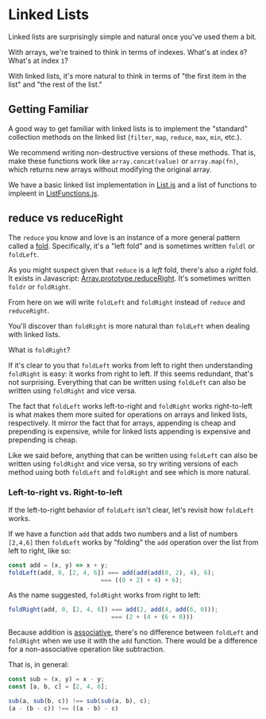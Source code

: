 # Linked Lists

Linked lists are surprisingly simple and natural once you've used them a bit.

With arrays, we're trained to think in terms of indexes.  What's at index `0`?  What's at index `1`?

With linked lists, it's more natural to think in terms of "the first item in the list" and "the rest of the list."

## Getting Familiar

A good way to get familiar with linked lists is to implement the "standard" collection methods on the linked list (`filter`, `map`, `reduce`, `max`, `min`, etc.).

We recommend writing non-destructive versions of these methods.  That is, make these functions work like `array.concat(value)` or `array.map(fn)`, which returns new arrays without modifying the original array.

We have a basic linked list implementation in [List.js](List.js) and a list of functions to impleent in [ListFunctions.js](ListFunctions.js).

## reduce vs reduceRight

The `reduce` you know and love is an instance of a more general pattern called a [fold](wikipedia-fold).  Specifically, it's a "left fold" and is sometimes written `foldl` or `foldLeft`.

As you might suspect given that `reduce` is a _left_ fold, there's also a _right_ fold. It exists in Javascript: [Array.prototype.reduceRight](mdn-array-reduceright).  It's sometimes written `foldr` or `foldRight`.

From here on we will write `foldLeft` and `foldRight` instead of `reduce` and `reduceRight`.

You'll discover than `foldRight` is more natural than `foldLeft` when dealing with linked lists.

What is `foldRight`?

If it's clear to you that `foldLeft` works from left to right then understanding `foldRight` is easy: it works from right to left.  If this seems redundant, that's not surprising.  Everything that can be written using `foldLeft` can also be written using `foldRight` and vice versa.

The fact that `foldLeft` works left-to-right and `foldRight` works right-to-left is what makes them more suited for operations on arrays and linked lists, respectively.  It mirror the fact that for arrays, appending is cheap and prepending is expensive, while for linked lists appending is expensive and prepending is cheap.

Like we said before, anything that can be written using `foldLeft` can also be written using `foldRight` and vice versa, so try writing versions of each method using both `foldLeft` and `foldRight` and see which is more natural.

### Left-to-right vs. Right-to-left

If the left-to-right behavior of `foldLeft` isn't clear, let's revisit how `foldLeft` works.

If we have a function `add` that adds two numbers and a list of numbers `[2,4,6]` then `foldLeft` works by "folding" the `add` operation over the list from  left to right, like so:

```javascript
const add = (x, y) => x + y;
foldLeft(add, 0, [2, 4, 6]) === add(add(add(0, 2), 4), 6);
                          === ((0 + 2) + 4) + 6);
```

As the name suggested, `foldRight` works from right to left:

```javascript
foldRight(add, 0, [2, 4, 6]) === add(2, add(4, add(6, 0)));
                             === (2 + (4 + (6 + 0)))
```

Because addition is [associative](wikipedia-associative-property), there's no difference between `foldLeft` and `foldRight` when we use it with the `add` function.  There would be a difference for a non-associative operation like subtraction.

That is, in general:

```javascript
const sub = (x, y) = x - y;
const [a, b, c] = [2, 4, 6];

sub(a, sub(b, c)) !== sub(sub(a, b), c);
(a - (b - c)) !== ((a - b) - c)
```

[wikipedia-fold]: https://en.wikipedia.org/wiki/Fold_(higher-order_function)
[mdn-array-reduceright]: https://developer.mozilla.org/en-US/docs/Web/JavaScript/Reference/Global_Objects/Array/ReduceRight
[wikipedia-associative-property]: https://en.wikipedia.org/wiki/Associative_property
